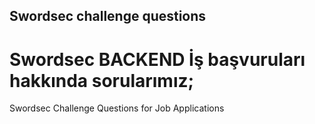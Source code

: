 ## Swordsec challenge questions

# Swordsec BACKEND İş başvuruları hakkında sorularımız;

Swordsec Challenge Questions for Job Applications